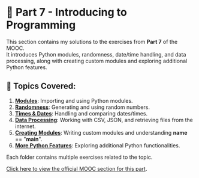 # 📂 Part 7 - Introducing to Programming

This section contains my solutions to the exercises from **Part 7** of the MOOC.  
It introduces Python modules, randomness, date/time handling, and data processing, along with creating custom modules and exploring additional Python features.

## 📌 Topics Covered:
1. [**Modules**](ToDo): Importing and using Python modules.
2. [**Randomness**](ToDo): Generating and using random numbers.
3. [**Times & Dates**](Todo): Handling and comparing dates/times.
4. [**Data Processing**](Todo): Working with CSV, JSON, and retrieving files from the internet.
5. [**Creating Modules**](Todo): Writing custom modules and understanding __name__ == "__main__".
6. [**More Python Features**](ToDo): Exploring additional Python functionalities.

Each folder contains multiple exercises related to the topic.

[Click here to view the official MOOC section for this part](https://programming-24.mooc.fi/part-7).
